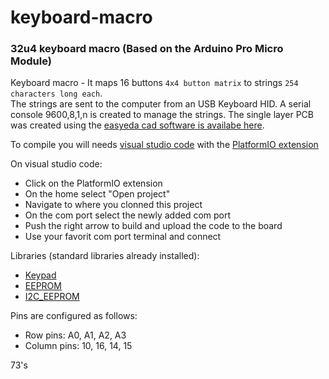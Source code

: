 # keyboard-macro

### 32u4 keyboard macro (Based on the Arduino Pro Micro Module)

Keyboard macro - It maps 16 buttons `4x4 button matrix` to strings `254 characters long each`.  
The strings are sent to the computer from an USB Keyboard HID. A serial console 9600,8,1,n is created to manage the strings.
The single layer PCB was created using the [easyeda cad software is availabe here](https://oshwlab.com/ebarranco/keybaordmacrov3).
  
To compile you will needs [visual studio code](https://code.visualstudio.com/) with the [PlatformIO extension](https://platformio.org)

On visual studio code:
*  Click on the PlatformIO extension
*  On the home select "Open project"
*  Navigate to where you clonned this project
*  On the com port select the newly added com port
*  Push the right arrow to build and upload the code to the board
*  Use your favorit com port terminal and connect

Libraries (standard libraries already installed):
*  [Keypad](http://playground.arduino.cc/Code/Keypad)
*  [EEPROM](https://www.arduino.cc/en/Reference/EEPROM)
*  [I2C_EEPROM](https://github.com/RobTillaart/I2C_EEPROM)
  
Pins are configured as follows:
*  Row pins: A0, A1, A2, A3
*  Column pins: 10, 16, 14, 15
 
73's  
